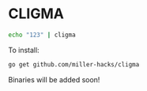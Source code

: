 CLIGMA
======

```bash
echo "123" | cligma
```

To install:

```bash
go get github.com/miller-hacks/cligma
```

Binaries will be added soon!